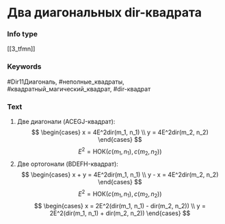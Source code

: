 # Два диагональных dir-квадрата
### Info type
[[3_tfmn]]
### Keywords
#Dir11Диагональ, #неполные_квадраты, #квадратный_магический_квадрат, #dir-квадрат
### Text
1. Две диагонали (ACEGJ-квадрат):
$$
\begin{cases}
x = 4E^2dir(m_1, n_1) \\
y = 4E^2dir(m_2, n_2)
\end{cases}
$$
$$E^2 = \text{НОК}(c(m_1, n_1), c(m_2, n_2))$$
2. Две ортогонали (BDEFH-квадрат):
$$
\begin{cases}
x + y = 4E^2dir(m_1, n_1) \\
y - x = 4E^2dir(m_2, n_2)
\end{cases}
$$
$$E^2 = \text{НОК}(c(m_1, n_1), c(m_2, n_2))$$
$$
\begin{cases}
x = 2E^2(dir(m_1, n_1) - dir(m_2, n_2)) \\
y = 2E^2(dir(m_1, n_1) + dir(m_2, n_2))
\end{cases}
$$
